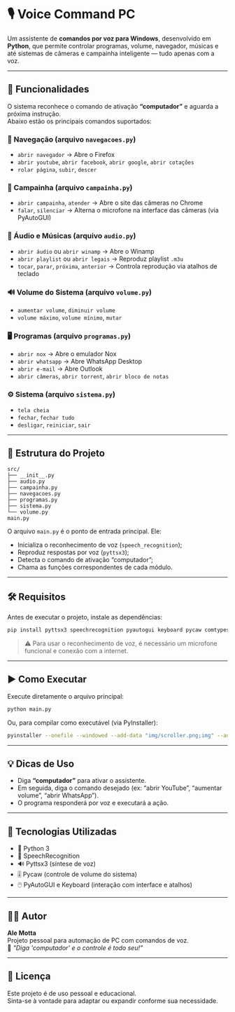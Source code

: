 # 🎙️ Voice Command PC

Um assistente de **comandos por voz para Windows**, desenvolvido em **Python**, que permite controlar programas, volume, navegador, músicas e até sistemas de câmeras e campainha inteligente — tudo apenas com a voz.

---

## 🚀 Funcionalidades

O sistema reconhece o comando de ativação **“computador”** e aguarda a próxima instrução.  
Abaixo estão os principais comandos suportados:

### 🧭 Navegação (arquivo `navegacoes.py`)
- `abrir navegador` → Abre o Firefox  
- `abrir youtube`, `abrir facebook`, `abrir google`, `abrir cotações`  
- `rolar página`, `subir`, `descer`

### 🔔 Campainha (arquivo `campainha.py`)
- `abrir campainha`, `atender` → Abre o site das câmeras no Chrome  
- `falar`, `silenciar` → Alterna o microfone na interface das câmeras (via PyAutoGUI)

### 🎵 Áudio e Músicas (arquivo `audio.py`)
- `abrir áudio` ou `abrir winamp` → Abre o Winamp  
- `abrir playlist` ou `abrir legais` → Reproduz playlist `.m3u`  
- `tocar`, `parar`, `próxima`, `anterior` → Controla reprodução via atalhos de teclado

### 🔊 Volume do Sistema (arquivo `volume.py`)
- `aumentar volume`, `diminuir volume`  
- `volume máximo`, `volume mínimo`, `mutar`

### 🖥️ Programas (arquivo `programas.py`)
- `abrir nox` → Abre o emulador Nox  
- `abrir whatsapp` → Abre WhatsApp Desktop  
- `abrir e-mail` → Abre Outlook  
- `abrir câmeras`, `abrir torrent`, `abrir bloco de notas`

### ⚙️ Sistema (arquivo `sistema.py`)
- `tela cheia`  
- `fechar`, `fechar tudo`  
- `desligar`, `reiniciar`, `sair`

---

## 🧩 Estrutura do Projeto

```
src/
├── __init__.py
├── audio.py
├── campainha.py
├── navegacoes.py
├── programas.py
├── sistema.py
└── volume.py
main.py
```

O arquivo `main.py` é o ponto de entrada principal. Ele:
- Inicializa o reconhecimento de voz (`speech_recognition`);
- Reproduz respostas por voz (`pyttsx3`);
- Detecta o comando de ativação “computador”;
- Chama as funções correspondentes de cada módulo.

---

## 🛠️ Requisitos

Antes de executar o projeto, instale as dependências:

```bash
pip install pyttsx3 speechrecognition pyautogui keyboard pycaw comtypes
```

> ⚠️ Para usar o reconhecimento de voz, é necessário um microfone funcional e conexão com a internet.

---

## ▶️ Como Executar

Execute diretamente o arquivo principal:

```bash
python main.py
```

Ou, para compilar como executável (via PyInstaller):

```bash
pyinstaller --onefile --windowed --add-data "img/scroller.png;img" --add-data "img/scroller_off.png;img" --add-data "img/falar.png;img" --add-data "img/silenciar.png;img" --icon=icon.ico main.py
```

---

## 💡 Dicas de Uso

- Diga **“computador”** para ativar o assistente.  
- Em seguida, diga o comando desejado (ex: “abrir YouTube”, “aumentar volume”, “abrir WhatsApp”).  
- O programa responderá por voz e executará a ação.

---

## 🧰 Tecnologias Utilizadas

- 🐍 Python 3  
- 🎤 SpeechRecognition  
- 🔊 Pyttsx3 (síntese de voz)  
- 🎚️ Pycaw (controle de volume do sistema)  
- 🖱️ PyAutoGUI e Keyboard (interação com interface e atalhos)

---

## 🧑‍💻 Autor

**Ale Motta**  
Projeto pessoal para automação de PC com comandos de voz.  
💬 _"Diga 'computador' e o controle é todo seu!"_

---

## 📝 Licença

Este projeto é de uso pessoal e educacional.  
Sinta-se à vontade para adaptar ou expandir conforme sua necessidade.
